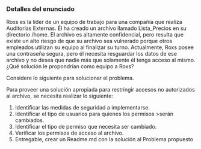 ### Detalles del enunciado

Roxs es la líder de un equipo de trabajo para una compañía que realiza Auditorías Externas. Él ha creado un archivo llamado Lista_Precios en su directorio /home. El archivo es altamente confidencial, pero resulta que existe un alto riesgo de que su archivo sea vulnerado porque otros empleados utilizan su equipo al finalizar su turno. Actualmente, Roxs posee una contraseña segura, pero él necesita resguardar los datos de ese archivo y no desea que nadie más que solamente él tenga acceso al mismo. ¿Qué solución le propondrían como equipo a Roxs?

Considere lo siguiente para solucionar el problema.

Para proveer una solución apropiada para restringir accesos no autorizados al archivo, se necesita realizar lo siguiente:

1.  Identificar las medidas de seguridad a implementarse.
2.  Identificar el tipo de usuarios para quienes los permisos >serán cambiados.
3.  Identificar el tipo de permiso que necesita ser cambiado.
4.  Verificar los permisos de acceso al archivo.
5.  Entregable, crear un Readme.md con la solución al Problema propuesto
